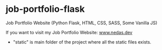 # job-portfolio-flask

Job Portfolio Website (Python Flask, HTML, CSS, SASS, Some Vanilla JS)

If you want to visit my Job Portfolio Website: <a href="/www.nedas.dev" target="_blank">www.nedas.dev</a>

<ul>
  <li> "static" is main folder of the project where all the static files exists. </li>
</ul>
